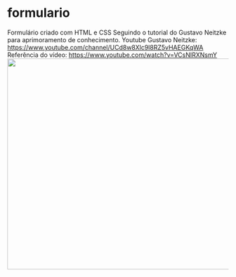 # formulario
Formulário criado com HTML e CSS
Seguindo o tutorial do Gustavo Neitzke para aprimoramento de conhecimento.
Youtube Gustavo Neitzke: https://www.youtube.com/channel/UCd8w8Xlc9l8RZ5vHAEGKqWA
Referência do vídeo: https://www.youtube.com/watch?v=VCsNIRXNsmY
<img src= "https://mail.google.com/mail/u/0?ui=2&ik=1a397e1d5e&attid=0.1&permmsgid=msg-a:r-4081970642708309786&th=17f9522ee43eb9de&view=att&disp=safe&realattid=f_l0u7tgq80" width="640" height="480" allow="autoplay"></img>
